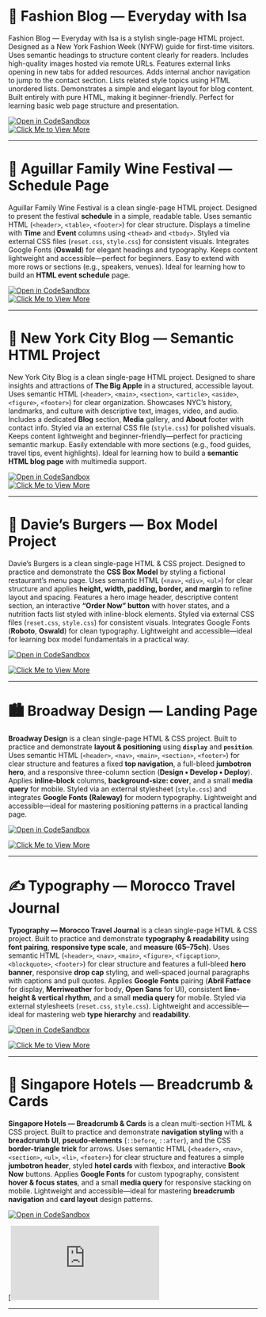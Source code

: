 # 🗽 Fashion Blog — Everyday with Isa  

Fashion Blog — Everyday with Isa is a stylish single-page HTML project.
Designed as a New York Fashion Week (NYFW) guide for first-time visitors.
Uses semantic headings to structure content clearly for readers.
Includes high-quality images hosted via remote URLs.
Features external links opening in new tabs for added resources.
Adds internal anchor navigation to jump to the contact section.
Lists related style topics using HTML unordered lists.
Demonstrates a simple and elegant layout for blog content.
Built entirely with pure HTML, making it beginner-friendly.
Perfect for learning basic web page structure and presentation.

[![Open in CodeSandbox](https://img.shields.io/badge/Open%20in-CodeSandbox-black?style=for-the-badge&logo=codesandbox)](https://codesandbox.io/p/sandbox/github/SunilKumarPeela/FashionBlog)  
[![Click Me to View More](https://img.shields.io/badge/Click%20Me%20to%20View%20More-blue?style=for-the-badge)](https://github.com/SunilKumarPeela/FashionBlog/tree/main)  

---
# 🍷 Aguillar Family Wine Festival — Schedule Page  

Aguillar Family Wine Festival is a clean single-page HTML project.  Designed to present the festival **schedule** in a simple, readable table.  Uses semantic HTML (`<header>`, `<table>`, `<footer>`) for clear structure.  Displays a timeline with **Time** and **Event** columns using `<thead>` and `<tbody>`.  Styled via external CSS files (`reset.css`, `style.css`) for consistent visuals.  Integrates Google Fonts (**Oswald**) for elegant headings and typography.  Keeps content lightweight and accessible—perfect for beginners.  Easy to extend with more rows or sections (e.g., speakers, venues).  Ideal for learning how to build an **HTML event schedule** page.

[![Open in CodeSandbox](https://img.shields.io/badge/Open%20in-CodeSandbox-black?style=for-the-badge&logo=codesandbox)](https://codesandbox.io/p/sandbox/github/SunilKumarPeela/AguillarWineFestival)  
[![Click Me to View More](https://img.shields.io/badge/Click%20Me%20to%20View%20More-blue?style=for-the-badge)](https://github.com/SunilKumarPeela/AguillarWineFestival)  

---


# 🗽 New York City Blog — Semantic HTML Project

New York City Blog is a clean single-page HTML project. Designed to share insights and attractions of **The Big Apple** in a structured, accessible layout. Uses semantic HTML (`<header>`, `<main>`, `<section>`, `<article>`, `<aside>`, `<figure>`, `<footer>`) for clear organization. Showcases NYC’s history, landmarks, and culture with descriptive text, images, video, and audio. Includes a dedicated **Blog** section, **Media** gallery, and **About** footer with contact info. Styled via an external CSS file (`style.css`) for polished visuals. Keeps content lightweight and beginner-friendly—perfect for practicing semantic markup. Easily extendable with more sections (e.g., food guides, travel tips, event highlights). Ideal for learning how to build a **semantic HTML blog page** with multimedia support.

[![Open in CodeSandbox](https://img.shields.io/badge/Open%20in-CodeSandbox-black?style=for-the-badge&logo=codesandbox)](https://codesandbox.io/p/sandbox/github/SunilKumarPeela/SymanticHTML)  
[![Click Me to View More](https://img.shields.io/badge/Click%20Me%20to%20View%20More-blue?style=for-the-badge)](https://github.com/SunilKumarPeela/SymanticHTML)

---

# 🍔 Davie’s Burgers — Box Model Project  

Davie’s Burgers is a clean single-page HTML & CSS project. Designed to practice and demonstrate the **CSS Box Model** by styling a fictional restaurant’s menu page. Uses semantic HTML (`<nav>`, `<div>`, `<ul>`) for clear structure and applies **height, width, padding, border, and margin** to refine layout and spacing. Features a hero image header, descriptive content section, an interactive **“Order Now” button** with hover states, and a nutrition facts list styled with inline-block elements. Styled via external CSS files (`reset.css`, `style.css`) for consistent visuals. Integrates Google Fonts (**Roboto**, **Oswald**) for clean typography. Lightweight and accessible—ideal for learning box model fundamentals in a practical way.  

[![Open in CodeSandbox](https://img.shields.io/badge/Open%20in-CodeSandbox-black?style=for-the-badge&logo=codesandbox)](https://codesandbox.io/p/sandbox/github/SunilKumarPeela/The-Box-Model-Davie-s-Burgers)

[![Click Me to View More](https://img.shields.io/badge/Click%20Me%20to%20View%20More-blue?style=for-the-badge)](https://github.com/SunilKumarPeela/The-Box-Model-Davie-s-Burgers/tree/main)  


---

# 🏙️ Broadway Design — Landing Page  

**Broadway Design** is a clean single-page HTML & CSS project. Built to practice and demonstrate **layout & positioning** using **`display`** and **`position`**. Uses semantic HTML (`<header>`, `<nav>`, `<main>`, `<section>`, `<footer>`) for clear structure and features a fixed **top navigation**, a full-bleed **jumbotron hero**, and a responsive three-column section (**Design • Develop • Deploy**). Applies **inline-block** columns, **background-size: cover**, and a small **media query** for mobile. Styled via an external stylesheet (`style.css`) and integrates **Google Fonts (Raleway)** for modern typography. Lightweight and accessible—ideal for mastering positioning patterns in a practical landing page.  

[![Open in CodeSandbox](https://img.shields.io/badge/Open%20in-CodeSandbox-black?style=for-the-badge&logo=codesandbox)](https://codesandbox.io/p/sandbox/github/SunilKumarPeela/BroadwayPositionDisplay)

[![Click Me to View More](https://img.shields.io/badge/Click%20Me%20to%20View%20More-blue?style=for-the-badge)](https://github.com/SunilKumarPeela/BroadwayPositionDisplay)  

---

# ✍️ Typography — Morocco Travel Journal  

**Typography — Morocco Travel Journal** is a clean single-page HTML & CSS project. Built to practice and demonstrate **typography & readability** using **font pairing**, **responsive type scale**, and **measure (65–75ch)**. Uses semantic HTML (`<header>`, `<nav>`, `<main>`, `<figure>`, `<figcaption>`, `<blockquote>`, `<footer>`) for clear structure and features a full-bleed **hero banner**, responsive **drop cap** styling, and well-spaced journal paragraphs with captions and pull quotes. Applies **Google Fonts** pairing (**Abril Fatface** for display, **Merriweather** for body, **Open Sans** for UI), consistent **line-height & vertical rhythm**, and a small **media query** for mobile. Styled via external stylesheets (`reset.css`, `style.css`). Lightweight and accessible—ideal for mastering web **type hierarchy** and **readability**.  

[![Open in CodeSandbox](https://img.shields.io/badge/Open%20in-CodeSandbox-black?style=for-the-badge&logo=codesandbox)](https://codesandbox.io/p/sandbox/github/SunilKumarPeela/jornalcss)

[![Click Me to View More](https://img.shields.io/badge/Click%20Me%20to%20View%20More-blue?style=for-the-badge)](https://github.com/SunilKumarPeela/JornalCSS)  

---

# 🧭 Singapore Hotels — Breadcrumb & Cards  

**Singapore Hotels — Breadcrumb & Cards** is a clean multi-section HTML & CSS project. Built to practice and demonstrate **navigation styling** with a **breadcrumb UI**, **pseudo-elements** (`::before`, `::after`), and the CSS **border-triangle trick** for arrows. Uses semantic HTML (`<header>`, `<nav>`, `<section>`, `<ul>`, `<li>`, `<footer>`) for clear structure and features a simple **jumbotron header**, styled **hotel cards** with flexbox, and interactive **Book Now** buttons. Applies **Google Fonts** for custom typography, consistent **hover & focus states**, and a small **media query** for responsive stacking on mobile. Lightweight and accessible—ideal for mastering **breadcrumb navigation** and **card layout** design patterns.  

[![Open in CodeSandbox](https://img.shields.io/badge/Open%20in-CodeSandbox-black?style=for-the-badge&logo=codesandbox)](https://codesandbox.io/p/sandbox/github/SunilKumarPeela/SingaporeHotelsBreadcrum)

[![Click Me to View More](https://github.com/SunilKumarPeela/SingaporeHotelsBreadcrum/blob/main/README.md)  

---
